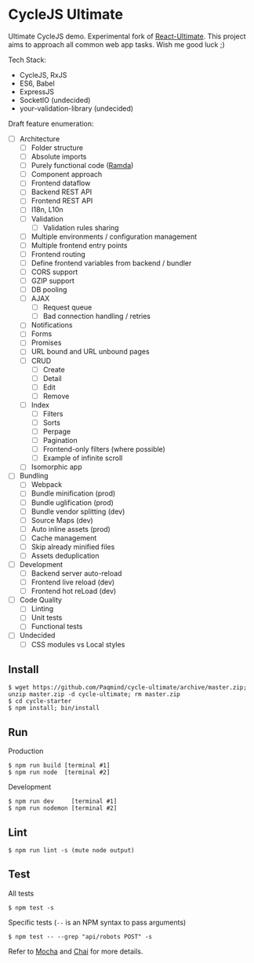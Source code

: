# CycleJS Ultimate

Ultimate CycleJS demo. Experimental fork of [React-Ultimate](https://github.com/Paqmind/react-ultimate).
This project aims to approach all common web app tasks. Wish me good luck ;)

Tech Stack:

- CycleJS, RxJS
- ES6, Babel
- ExpressJS
- SocketIO (undecided)
- your-validation-library (undecided)

Draft feature enumeration:

- [ ] Architecture
  - [ ] Folder structure
  - [ ] Absolute imports
  - [ ] Purely functional code ([Ramda](http://ramdajs.com))
  - [ ] Component approach
  - [ ] Frontend dataflow
  - [ ] Backend REST API
  - [ ] Frontend REST API
  - [ ] I18n, L10n
  - [ ] Validation
    - [ ] Validation rules sharing
  - [ ] Multiple environments / configuration management
  - [ ] Multiple frontend entry points
  - [ ] Frontend routing
  - [ ] Define frontend variables from backend / bundler
  - [ ] CORS support
  - [ ] GZIP support
  - [ ] DB pooling
  - [ ] AJAX
    - [ ] Request queue
    - [ ] Bad connection handling / retries
  - [ ] Notifications
  - [ ] Forms
  - [ ] Promises
  - [ ] URL bound and URL unbound pages
  - [ ] CRUD
    - [ ] Create
    - [ ] Detail
    - [ ] Edit
    - [ ] Remove
  - [ ] Index
    - [ ] Filters
    - [ ] Sorts
    - [ ] Perpage
    - [ ] Pagination
    - [ ] Frontend-only filters (where possible)
    - [ ] Example of infinite scroll
  - [ ] Isomorphic app

- [ ] Bundling
  - [ ] Webpack
  - [ ] Bundle minification (prod)
  - [ ] Bundle uglification (prod)
  - [ ] Bundle vendor splitting (dev)
  - [ ] Source Maps (dev)
  - [ ] Auto inline assets (prod)
  - [ ] Cache management
  - [ ] Skip already minified files
  - [ ] Assets deduplication

- [ ] Development
  - [ ] Backend server auto-reload
  - [ ] Frontend live reload (dev)
  - [ ] Frontend hot reLoad (dev)

- [ ] Code Quality
  - [ ] Linting
  - [ ] Unit tests
  - [ ] Functional tests

- [ ] Undecided
  - [ ] CSS modules vs Local styles

## Install

```
$ wget https://github.com/Paqmind/cycle-ultimate/archive/master.zip; unzip master.zip -d cycle-ultimate; rm master.zip
$ cd cycle-starter
$ npm install; bin/install
```

## Run

Production
```
$ npm run build [terminal #1]
$ npm run node  [terminal #2]
```

Development
```
$ npm run dev     [terminal #1]
$ npm run nodemon [terminal #2]
```

## Lint

```
$ npm run lint -s (mute node output)
```

## Test

All tests
```
$ npm test -s
```

Specific tests (`--` is an NPM syntax to pass arguments)
```
$ npm test -- --grep "api/robots POST" -s
```

Refer to [Mocha](https://github.com/mochajs/mocha) and [Chai](https://github.com/chaijs/chai)
for more details.
